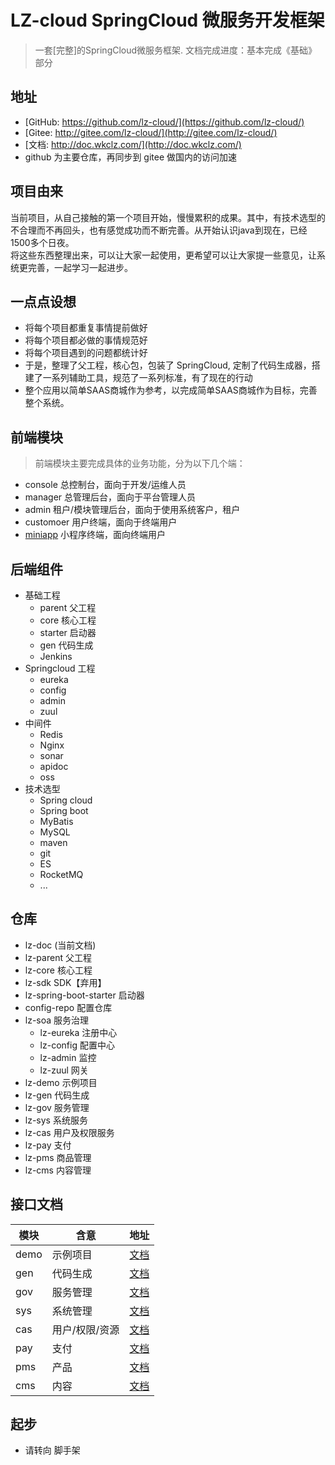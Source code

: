 # LZ-cloud SpringCloud 微服务开发框架

> 一套[完整]的SpringCloud微服务框架. 文档完成进度：基本完成《基础》部分

## 地址
* [GitHub: https://github.com/lz-cloud/](https://github.com/lz-cloud/)
* [Gitee: http://gitee.com/lz-cloud/](http://gitee.com/lz-cloud/)
* [文档: http://doc.wkclz.com/](http://doc.wkclz.com/)
* github 为主要仓库，再同步到 gitee 做国内的访问加速

## 项目由来
当前项目，从自己接触的第一个项目开始，慢慢累积的成果。其中，有技术选型的不合理而不再回头，也有感觉成功而不断完善。从开始认识java到现在，已经1500多个日夜。 \
将这些东西整理出来，可以让大家一起使用，更希望可以让大家提一些意见，让系统更完善，一起学习一起进步。

## 一点点设想
- 将每个项目都重复事情提前做好
- 将每个项目都必做的事情规范好
- 将每个项目遇到的问题都统计好
- 于是，整理了父工程，核心包，包装了 SpringCloud, 定制了代码生成器，搭建了一系列辅助工具，规范了一系列标准，有了现在的行动
- 整个应用以简单SAAS商城作为参考，以完成简单SAAS商城作为目标，完善整个系统。



## 前端模块
> 前端模块主要完成具体的业务功能，分为以下几个端：
- console 总控制台，面向于开发/运维人员
- manager 总管理后台，面向于平台管理人员
- admin 租户/模块管理后台，面向于使用系统客户，租户
- customoer 用户终端，面向于终端用户
- [miniapp](/front/miniapp.md) 小程序终端，面向终端用户

## 后端组件
- 基础工程
  - parent 父工程
  - core 核心工程
  - starter 启动器
  - gen 代码生成
  - Jenkins
- Springcloud 工程
  - eureka
  - config
  - admin
  - zuul
- 中间件
  - Redis
  - Nginx
  - sonar
  - apidoc
  - oss
- 技术选型
  - Spring cloud
  - Spring boot
  - MyBatis
  - MySQL
  - maven
  - git
  - ES
  - RocketMQ
  - ...

## 仓库
- lz-doc (当前文档)
- lz-parent 父工程
- lz-core 核心工程
- lz-sdk SDK【弃用】
- lz-spring-boot-starter 启动器
- config-repo 配置仓库
- lz-soa 服务治理
  - lz-eureka 注册中心
  - lz-config 配置中心
  - lz-admin 监控
  - lz-zuul 网关
- lz-demo 示例项目
- lz-gen 代码生成
- lz-gov 服务管理
- lz-sys 系统服务
- lz-cas 用户及权限服务
- lz-pay 支付
- lz-pms 商品管理
- lz-cms 内容管理


## 接口文档

模块 | 含意 | 地址
---|---|---
demo | 示例项目 | [文档](http://doc.wkclz.com/demo/)
gen | 代码生成 | [文档](http://doc.wkclz.com/gen/)
gov | 服务管理 | [文档](http://doc.wkclz.com/gov/)
sys | 系统管理 | [文档](http://doc.wkclz.com/sys/)
cas | 用户/权限/资源 | [文档](http://doc.wkclz.com/cas/)
pay | 支付 | [文档](http://doc.wkclz.com/pay/)
pms | 产品 | [文档](http://doc.wkclz.com/pms/)
cms | 内容 | [文档](http://doc.wkclz.com/cms/)


## 起步
- 请转向 脚手架